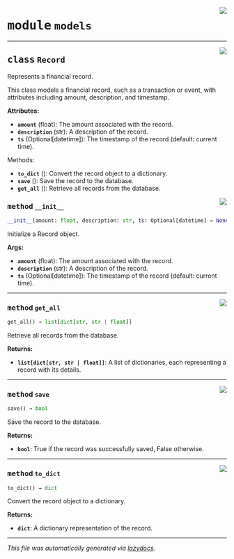 <!-- markdownlint-disable -->

<a href="../registraai/models.py#L0"><img align="right" style="float:right;" src="https://img.shields.io/badge/-source-cccccc?style=flat-square"></a>

# <kbd>module</kbd> `models`






---

<a href="../registraai/models.py#L6"><img align="right" style="float:right;" src="https://img.shields.io/badge/-source-cccccc?style=flat-square"></a>

## <kbd>class</kbd> `Record`
Represents a financial record. 

This class models a financial record, such as a transaction or event, with attributes including amount, description, and timestamp. 



**Attributes:**
 
 - <b>`amount`</b> (float):  The amount associated with the record. 
 - <b>`description`</b> (str):  A description of the record. 
 - <b>`ts`</b> (Optional[datetime]):  The timestamp of the record (default: current time). 

Methods: 
 - <b>`to_dict`</b> ():  Convert the record object to a dictionary. 
 - <b>`save`</b> ():  Save the record to the database. 
 - <b>`get_all`</b> ():  Retrieve all records from the database. 

<a href="../registraai/models.py#L24"><img align="right" style="float:right;" src="https://img.shields.io/badge/-source-cccccc?style=flat-square"></a>

### <kbd>method</kbd> `__init__`

```python
__init__(amount: float, description: str, ts: Optional[datetime] = None) → None
```

Initialize a Record object. 



**Args:**
 
 - <b>`amount`</b> (float):  The amount associated with the record. 
 - <b>`description`</b> (str):  A description of the record. 
 - <b>`ts`</b> (Optional[datetime]):  The timestamp of the record (default: current time). 




---

<a href="../registraai/models.py#L66"><img align="right" style="float:right;" src="https://img.shields.io/badge/-source-cccccc?style=flat-square"></a>

### <kbd>method</kbd> `get_all`

```python
get_all() → list[dict[str, str | float]]
```

Retrieve all records from the database. 



**Returns:**
 
 - <b>`list[dict[str, str | float]]`</b>:  A list of dictionaries, each representing a record with its details. 

---

<a href="../registraai/models.py#L47"><img align="right" style="float:right;" src="https://img.shields.io/badge/-source-cccccc?style=flat-square"></a>

### <kbd>method</kbd> `save`

```python
save() → bool
```

Save the record to the database. 



**Returns:**
 
 - <b>`bool`</b>:  True if the record was successfully saved, False otherwise. 

---

<a href="../registraai/models.py#L37"><img align="right" style="float:right;" src="https://img.shields.io/badge/-source-cccccc?style=flat-square"></a>

### <kbd>method</kbd> `to_dict`

```python
to_dict() → dict
```

Convert the record object to a dictionary. 



**Returns:**
 
 - <b>`dict`</b>:  A dictionary representation of the record. 




---

_This file was automatically generated via [lazydocs](https://github.com/ml-tooling/lazydocs)._
